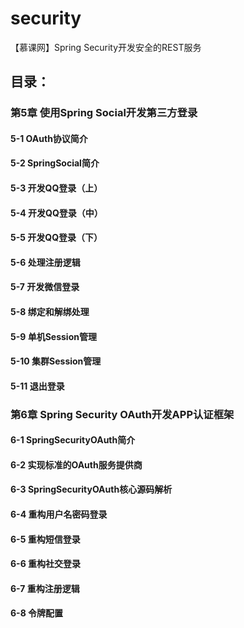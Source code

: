 # security
【慕课网】Spring Security开发安全的REST服务
## 目录：
### 第5章 使用Spring Social开发第三方登录
#### 5-1 OAuth协议简介
#### 5-2 SpringSocial简介
#### 5-3 开发QQ登录（上）
#### 5-4 开发QQ登录（中）
#### 5-5 开发QQ登录（下）
#### 5-6 处理注册逻辑
#### 5-7 开发微信登录
#### 5-8 绑定和解绑处理
#### 5-9 单机Session管理
#### 5-10 集群Session管理
#### 5-11 退出登录
### 第6章 Spring Security OAuth开发APP认证框架
#### 6-1 SpringSecurityOAuth简介
#### 6-2 实现标准的OAuth服务提供商
#### 6-3 SpringSecurityOAuth核心源码解析
#### 6-4 重构用户名密码登录
#### 6-5 重构短信登录
#### 6-6 重构社交登录
#### 6-7 重构注册逻辑
#### 6-8 令牌配置


